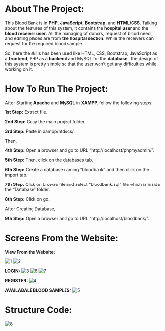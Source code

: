 # About The Project:

This Blood Bank is in **PHP**, **JavaScript**, **Bootstrap**, and **HTML/CSS**. Talking about the features of this system, it contains the **hospital user** and the **blood receiver user**. All the managing of donors, request of blood need, and editing places are from **the hospital section**. While the receivers can request for the required blood sample.

So, here the skills has been used like HTML, CSS, Bootstrap, JavaScript as a **frontend**, PHP as a **backend** and MySQL for the **database**. 
The design of this system is pretty simple so that the user won’t get any difficulties while working on it.




# How To Run The Project:

After Starting **Apache** and **MySQL** in **XAMPP**, follow the following steps:

**1st Step:** Extract file.

**2nd Step:** Copy the main project folder.

**3rd Step:** Paste in xampp/htdocs/.

Then,

**4th Step:** Open a browser and go to URL “http://localhost/phpmyadmin/”.

**5th Step:** Then, click on the databases tab.

**6th Step:** Create a database naming “bloodbank” and then click on the import tab.

**7th Step:** Click on browse file and select “bloodbank.sql” file which is inside the “Database” folder.

**8th Step:** Click on go.

After Creating Database,

**9th Step:** Open a browser and go to URL “http://localhost/bloodbank/”.


# Screens From the Website:


**View From the Website:**

![1](https://user-images.githubusercontent.com/61421882/102718743-fb8bfa00-42e9-11eb-9cb7-3c1eafdd6a9d.png)
![2](https://user-images.githubusercontent.com/61421882/102718745-fcbd2700-42e9-11eb-83d3-fb2bea138700.png)

**LOGIN:**
![3](https://user-images.githubusercontent.com/61421882/102718748-fe86ea80-42e9-11eb-813a-9e93e16db4a9.png)
![6](https://user-images.githubusercontent.com/61421882/102718924-33477180-42eb-11eb-93f8-37793915512f.png)
![7](https://user-images.githubusercontent.com/61421882/102718927-34789e80-42eb-11eb-8373-f18639d3c959.png)

**REGISTER:**
![4](https://user-images.githubusercontent.com/61421882/102718750-ff1f8100-42e9-11eb-8554-fd74e044a03b.png)

**AVAILABALE BLOOD SAMPLES:**
![5](https://user-images.githubusercontent.com/61421882/102718740-f9c23680-42e9-11eb-9c8a-a7c666548420.png)


# Structure Code:

![8](https://user-images.githubusercontent.com/61421882/102718970-71449580-42eb-11eb-8edb-78c1a1d3c9cd.png)















